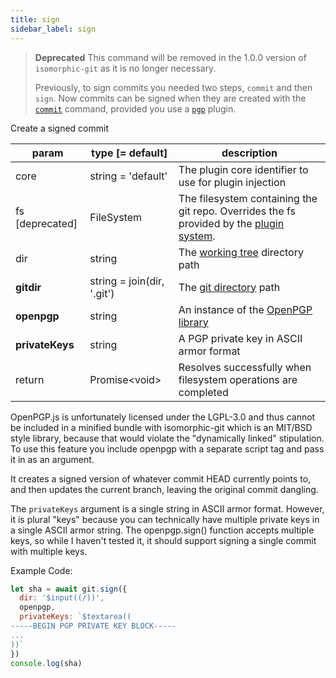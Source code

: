 ```yaml
---
title: sign
sidebar_label: sign
---
```


> **Deprecated**
> This command will be removed in the 1.0.0 version of `isomorphic-git` as it is no longer necessary.
>
> Previously, to sign commits you needed two steps, `commit` and then `sign`.
> Now commits can be signed when they are created with the [`commit`](./commit.md) command, provided you use a [`pgp`](./plugin_pgp.md) plugin.

Create a signed commit

| param           | type [= default]           | description                                                                                               |
| --------------- | -------------------------- | --------------------------------------------------------------------------------------------------------- |
| core            | string = 'default'         | The plugin core identifier to use for plugin injection                                                    |
| fs [deprecated] | FileSystem                 | The filesystem containing the git repo. Overrides the fs provided by the [plugin system](./plugin_fs.md). |
| dir             | string                     | The [working tree](dir-vs-gitdir.md) directory path                                                       |
| **gitdir**      | string = join(dir, '.git') | The [git directory](dir-vs-gitdir.md) path                                                                |
| **openpgp**     | string                     | An instance of the [OpenPGP library](https://unpkg.com/openpgp%402.6.2)                                   |
| **privateKeys** | string                     | A PGP private key in ASCII armor format                                                                   |
| return          | Promise\<void\>            | Resolves successfully when filesystem operations are completed                                            |

<aside>
OpenPGP.js is unfortunately licensed under the LGPL-3.0 and thus cannot be included in a minified bundle with
isomorphic-git which is an MIT/BSD style library, because that would violate the "dynamically linked" stipulation.
To use this feature you include openpgp with a separate script tag and pass it in as an argument.
</aside>

It creates a signed version of whatever commit HEAD currently points to, and then updates the current branch,
leaving the original commit dangling.

The `privateKeys` argument is a single string in ASCII armor format. However, it is plural "keys" because
you can technically have multiple private keys in a single ASCII armor string. The openpgp.sign() function accepts
multiple keys, so while I haven't tested it, it should support signing a single commit with multiple keys.

Example Code:

```js live
let sha = await git.sign({
  dir: '$input((/))',
  openpgp,
  privateKeys: `$textarea((
-----BEGIN PGP PRIVATE KEY BLOCK-----
...
))`
})
console.log(sha)
```
